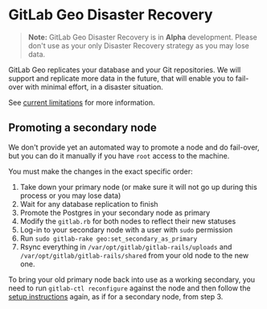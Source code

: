 # GitLab Geo Disaster Recovery

> **Note:**
GitLab Geo Disaster Recovery is in **Alpha** development. Please don't
use as your only Disaster Recovery strategy as you may lose data.

GitLab Geo replicates your database and your Git repositories. We will
support and replicate more data in the future, that will enable you to
fail-over with minimal effort, in a disaster situation.

See [current limitations](README.md#current-limitations)
for more information.


## Promoting a secondary node

We don't provide yet an automated way to promote a node and do fail-over,
but you can do it manually if you have `root` access to the machine.

You must make the changes in the exact specific order:

1. Take down your primary node (or make sure it will not go up during this
   process or you may lose data)
1. Wait for any database replication to finish
1. Promote the Postgres in your secondary node as primary
1. Modify the `gitlab.rb` for both nodes to reflect their new statuses
1. Log-in to your secondary node with a user with `sudo` permission
1. Run `sudo gitlab-rake geo:set_secondary_as_primary`
1. Rsync everything in `/var/opt/gitlab/gitlab-rails/uploads` and
   `/var/opt/gitlab/gitlab-rails/shared` from your old node to the new one.

To bring your old primary node back into use as a working secondary, you need to
run `gitlab-ctl reconfigure` against the node and then follow the
[setup instructions](README.md) again, as if for a secondary node, from step 3.
